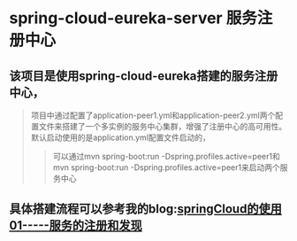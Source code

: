 # spring-cloud-eureka-server 服务注册中心
## 该项目是使用spring-cloud-eureka搭建的服务注册中心，
> 项目中通过配置了application-peer1.yml和application-peer2.yml两个配置文件来搭建了一个多实例的服务中心集群，增强了注册中心的高可用性。
> 默认启动使用的是application.yml配置文件启动的，
>> 可以通过mvn spring-boot:run -Dspring.profiles.active=peer1和mvn spring-boot:run -Dspring.profiles.active=peer1来启动两个服务中心

## 具体搭建流程可以参考我的blog:[springCloud的使用01-----服务的注册和发现](http://www.cnblogs.com/lifeone/p/9007296.html)
